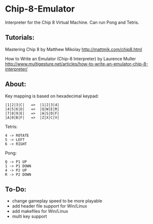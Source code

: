 Chip-8-Emulator
===============

Interpreter for the Chip 8 Virtual Machine. Can run Pong and Tetris.

Tutorials:
---------------

Mastering Chip 8 by Matthew Mikolay
http://mattmik.com/chip8.html

How to Write an Emulator (Chip-8 Interpreter) by Laurence Muller
http://www.multigesture.net/articles/how-to-write-an-emulator-chip-8-interpreter/

About:
--------------

Key mapping is based on hexadecimal keypad:

	|1|2|3|C|	=>	|1|2|3|4|
	|4|5|6|D|	=>	|Q|W|E|R|
	|7|8|9|E|	=>	|A|S|D|F|
	|A|0|B|F|	=>	|Z|X|C|V|

Tetris:

	4 -> ROTATE
	5 -> LEFT
	6 -> RIGHT

Pong:

	Q -> P1 UP
	1 -> P1 DOWN
	4 -> P2 UP
	R -> P2 DOWN

To-Do:
---------------

* change gameplay speed to be more playable
* add header file support for Win/Linux
* add makefiles for Win/Linux
* multi key support

